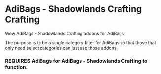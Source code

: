 # AdiBags - Shadowlands Crafting Crafting
Wow AdiBags - Shadowlands Crafting addons for AdiBags

The purpose is to be a single category filter for AdiBags
so that those that only need select categories can just 
use those addons.

### REQUIRES AdiBags for AdiBags - Shadowlands Crafting to function. ###
